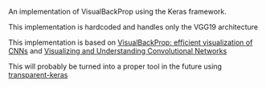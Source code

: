 An implementation of VisualBackProp using the Keras framework.

This implementation is hardcoded and handles only the VGG19 architecture

This implementation is based on [VisualBackProp: efficient visualization of CNNs](https://arxiv.org/abs/1611.05418v3) and [Visualizing and Understanding Convolutional Networks](https://arxiv.org/abs/1311.2901v3)

This will probably be turned into a proper tool in the future using [transparent-keras](https://pypi.python.org/pypi/transparent-keras)
